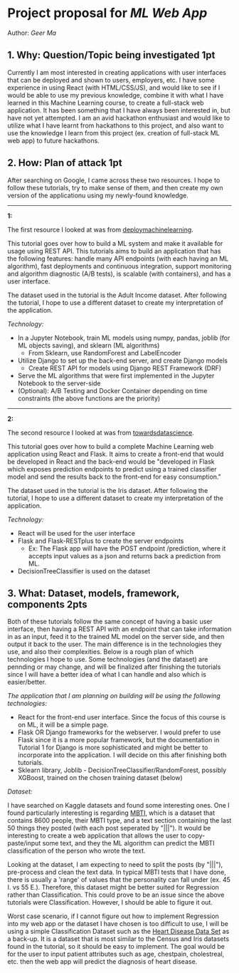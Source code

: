 # Project proposal for *ML Web App*
Author: *Geer Ma*

## 1. Why: Question/Topic being investigated 1pt

Currently I am most interested in creating applications with user interfaces that can be deployed and shown to users, employers, etc. 
I have some experience in using React (with HTML/CSS/JS), and would like to see if I would be able to use my previous knowledge, combine
it with what I have learned in this Machine Learning course, to create a full-stack web application. It has been something that I have always
been interested in, but have not yet attempted. I am an avid hackathon enthusiast and would like to utilize what I have learnt from hackathons to
this project, and also want to use the knowledge I learn from this project (ex. creation of full-stack ML web app) to future hackathons.

## 2. How: Plan of attack 1pt

After searching on Google, I came across these two resources. I hope to follow these tutorials, try to make sense of them, and then create my own version of the applicationu using my newly-found knowledge.

-----

**1:**

The first resource I looked at was from [deploymachinelearning](https://www.deploymachinelearning.com/). 

This tutorial goes over how to build a ML system and make it available for usage using REST API. This tutorials aims to
build an application that has the following features: handle many API endpoints (with each having an ML algorithm), fast deployments and 
continuous integration, support monitoring and algorithm diagnostic (A/B tests), is scalable (with containers), and has a user interface.

The dataset used in the tutorial is the Adult Income dataset. After following the tutorial, I hope to use a different dataset to create
my interpretation of the application. 

*Technology:*
- In a Jupyter Notebook, train ML models using numpy, pandas, joblib (for ML objects saving), and sklearn (ML algorithms)
    - From Sklearn, use RandomForest and LabelEncoder
- Utilize Django to set up the back-end server, and create Django models
    - Create REST API for models using Django REST Framework (DRF)
- Serve the ML algorithms that were first implemented in the Jupyter Notebook to the server-side
- (Optional): A/B Testing and Docker Container depending on time constraints (the above functions are the priority)

-----

**2:**

The second resource I looked at was from [towardsdatascience](https://towardsdatascience.com/create-a-complete-machine-learning-web-application-using-react-and-flask-859340bddb33).

This tutorial goes over how to build a complete Machine Learning web application using React and Flask. It aims to create a front-end that would be developed in React and the back-end would be "developed in Flask which exposes prediction endpoints to predict using a trained classifier
model and send the results back to the front-end for easy consumption."

The dataset used in the tutorial is the Iris dataset. After following the tutorial, I hope to use a different dataset to create
my interpretation of the application. 

*Technology:*
- React will be used for the user interface
- Flask and Flask-RESTplus to create the server endpoints
    - Ex: The Flask app will have the POST endpoint /prediction, where it accepts input values as a json and returns back a prediction from ML.
- DecisionTreeClassifier is used on the dataset

## 3. What: Dataset, models, framework, components 2pts

Both of these tutorials follow the same concept of having a basic user interface, then having a REST API with an endpoint that can take information in as an input, feed it to the trained ML model on the server side, and then output it back to the user. The main difference is in the technologies they use, and also their complexities. Below is a rough plan of which technologies I hope to use. Some technologies (and the dataset) are pennding or may change, and will be finalized after finishing the tutorials since I will have a better idea of what I can handle and also which is easier/better.

*The application that I am planning on building will be using the following technologies:*
- React for the front-end user interface. Since the focus of this course is on ML, it will be a simple page.
- Flask OR Django frameworks for the webserver. I would prefer to use Flask since it is a more popular framework, but the documentation in Tutorial 1 for Django is more sophisticated and might be better to incorporate into the application. I will decide on this after finishing both tutorials.
- Sklearn library, Joblib - DecisionTreeClassifier/RandomForest, possibly XGBoost, trained on the chosen training dataset (below)

*Dataset:*

I have searched on Kaggle datasets and found some interesting ones. One I found particularly interesting is regarding [MBTI](https://www.kaggle.com/datasets/datasnaek/mbti-type?resource=download), which is a dataset that contains 8600 people, their MBTI type, and a text section containing the last 50 things they posted (with each post seperated by "|||"). It would be interesting to create a web application that allows the user to copy-paste/input some text, and they the ML algorithm can predict the MBTI classification of the person who wrote the text. 

Looking at the dataset, I am expecting to need to split the posts (by "|||"), pre-process and clean the text data. In typical MBTI tests that I have done, there is usually a 'range' of values that the personality can fall under (ex. 45 I. vs 55 E.). Therefore, this dataset might be better suited for Regression rather than Classification. This could prove to be an issue since the above tutorials were Classification. However, I should be able to figure it out. 

Worst case scenario, if I cannot figure out how to implement Regression into my web app or the dataset I have chosen is too difficult to use, I will be using a simple Classification Dataset such as the [Heart Disease Data Set](https://archive.ics.uci.edu/ml/datasets/Heart+Disease) as a back-up. It is a dataset that is most similar to the Census and Iris datasets found in the tutorial, so it should be easy to implement. The goal would be for the user to input patient attributes such as age, chestpain, cholestreal, etc. then the web app will predict the diagnosis of heart disease.